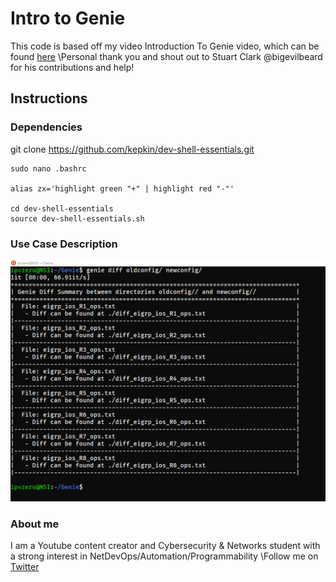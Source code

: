 # Intro to Genie

This code is based off my video Introduction To Genie video, which can be found [here](https://youtube.com/watch?v=THgHwS-zVt8)
\Personal thank you and shout out to Stuart Clark @bigevilbeard for his contributions and help!

## Instructions

### Dependencies

git clone https://github.com/kepkin/dev-shell-essentials.git

```
sudo nano .bashrc

alias zx='highlight green "+" | highlight red "-"'

cd dev-shell-essentials
source dev-shell-essentials.sh
```


### Use Case Description

![teaser image](./Images/geniediff.png)

### About me
I am a Youtube content creator and Cybersecurity & Networks student with a strong interest in NetDevOps/Automation/Programmability
\Follow me on [Twitter](https://twitter.com/IPvZero)


